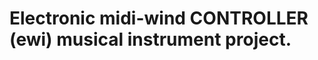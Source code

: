 # Electronic midi-wind CONTROLLER (ewi) musical instrument project.

<picture>
 <source media="(prefers-color-scheme: dark)" srcset="SAX-PLAST.png">
</picture>
